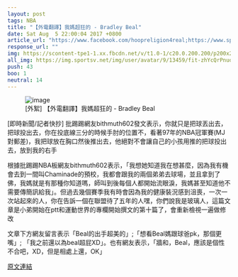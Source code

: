 ```yaml
---
layout: post
tags: NBA
title: "【外電翻譯】我媽超狂的 - Bradley Beal"
date: Sat Aug  5 22:00:04 2017 +0800
article_url: "https://www.facebook.com/hoopreligion4real;https://www.sportsv.net/authors/HRJH"
response_url: ""
img: https://scontent-tpe1-1.xx.fbcdn.net/v/t1.0-1/c20.0.200.200/p200x200/15078556_100488970439053_3127790328897465463_n.jpg?oh=a33a7e29cafbe5310f2908c23c0e53d9&oe=59ED471C
all_img: https://img.sportsv.net/img/user/avatar/9/13459/fit-zhYcQrPnuo-484x484.jpg
push: 43
boo: 1
neutral: 14
---
```


<figure>
<img src="https://scontent-tpe1-1.xx.fbcdn.net/v/t1.0-1/c20.0.200.200/p200x200/15078556_100488970439053_3127790328897465463_n.jpg?oh=a33a7e29cafbe5310f2908c23c0e53d9&oe=59ED471C" alt="image">
<figcaption>
[外絮] 【外電翻譯】我媽超狂的 - Bradley Beal
</figcaption>
</figure>



[即時新聞/記者快抄] 批踢踢網友bithmuth602發文表示，你就只是把球丟出去，把球投出去，你在投底線三分的時候手肘的位置不，看著97年的NBA冠軍賽(MJ對郵差)，我把球放在胸口然後推出去，他絕對不會讓自己的小孩用推的把球投出去，放到我的右手

根據批踢踢NBA板網友bithmuth602表示，「我想她知道我在想甚麼，因為我有機會去到一間叫Chaminade的預校，我都會跟我的兩個弟弟去球場，並且拿到了佛，我媽就是有那種你知道嗎，師叫到後每個人都開始流眼淚，我媽甚至知道他不需要傳簡訊給我」。但過去幾個賽季我有時會因為我的健康裝況感到沮喪，一次一次站起來的人，你在告訴一個在聯盟待了五年的人嘿，你們說我是玻璃人，這篇文章是小弟開始在ptt和運動世界的專欄開始撰文的第十篇了，會重新檢視一遍做修改

文章下方網友留言表示「Beal的出手超美的」;「想看Beal媽跟球爸pk，那個更嘴」; 「我之前還以為beal超屁XD」。也有網友表示，「牆和，Beal，應該是個性不合吧，XD，但是相處上還，OK」

<a href = "https://www.ptt.cc/bbs/NBA/M.1501941609.A.DCE.html">原文連結</a>


